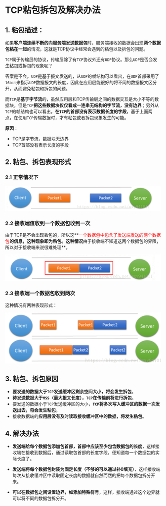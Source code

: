 # TCP粘包拆包及解决办法

## 1. 粘包描述：

​		如果**客户端连续不断的向服务端发送数据包**时，服务端接收的数据会出现**两个数据包粘在一起**的情况，这就是TCP协议中经常会遇到的粘包以及拆包的问题。



`TCP`属于传输层的协议，传输层除了有`TCP`协议外还有`UDP`协议。那么`UDP`是否会发生粘包或拆包的现象呢？

答案是不会。`UDP`是基于报文发送的，从`UDP`的帧结构可以看出，在`UDP`首部采用了`16bit`来指示`UDP`数据报文的长度，因此在应用层能很好的将不同的数据报文区分开，从而避免粘包和拆包的问题。

而`TCP`是**基于字节流**的，虽然应用层和TCP传输层之间的数据交互是大小不等的数据块，但是`TCP`**把这些数据块仅仅看成一连串无结构的字节流，没有边界**；另外从`TCP`的帧结构也可以看出，**在`TCP`的首部没有表示数据长度的字段**，基于上面两点，在使用`TCP`传输数据时，才有粘包或者拆包现象发生的可能。



**原因**：

- TCP是字节流，数据块无边界
- TCP首部没有表示长度的字段



##  2. 粘包、拆包表现形式

### 2.1 正常情况下

![image-20210910202431200](TCP粘包拆包.assets/image-20210910202431200.png)

### 2.2 接收端值收到一个数据包收到一次

由于TCP是不会出现丢包的，所以这**<font color='red'>一个数据包中包含了发送端发送的两个数据包</font>**的信息，这种现象即为粘包。这种情况**由于接收端不知道这两个数据包的界限，所以对于接收端来说很难处理**。

![image-20210910202638373](TCP粘包拆包.assets/image-20210910202638373.png)

### 2.3 接收端一个数据包收到两次

这种情况有两种表现形式：

![image-20210910202808471](TCP粘包拆包.assets/image-20210910202808471.png)

## 3. 粘包、拆包原因

- **要发送的数据大于`TCP`发送缓冲区剩余空间大小，将会发生拆包**。
- **待发送数据大于`MSS`（最大报文长度），`TCP`在传输前将进行拆包**。
- 要发送的数据小于`TCP`发送缓冲区的大小，**`TCP`将多次写入缓冲区的数据一次发送出去，将会发生粘包**。
- 接收数据端的**应用层没有及时读取接收缓冲区中的数据，将发生粘包**。



## 4. 解决办法

- **发送端给每个数据包添加包首部，首部中应该至少包含数据包的长度**，这样接收端在接收到数据后，通过读取包首部的长度字段，便知道每一个数据包的实际长度了。

- **发送端将每个数据包封装为固定长度（不够的可以通过补0填充）**，这样接收端每次从接收缓冲区中读取固定长度的数据就自然而然的把每个数据包拆分开来。

- **可以在数据包之间设置边界，如添加特殊符号**，这样，接收端通过这个边界就可以将不同的数据包拆分开。
  